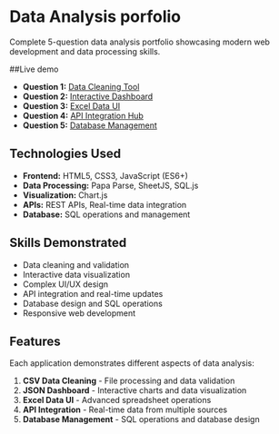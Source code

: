 # Data Analysis porfolio

Complete 5-question data analysis portfolio showcasing modern web development and data processing skills.

##Live demo

- **Question 1:** [Data Cleaning Tool](https://your-username.github.io/data-analysis-portfolio/question-1-data-cleaning/)
- **Question 2:** [Interactive Dashboard](https://your-username.github.io/data-analysis-portfolio/question-2-dashboard/)
- **Question 3:** [Excel Data UI](https://your-username.github.io/data-analysis-portfolio/question-3-data-ui/)
- **Question 4:** [API Integration Hub](https://your-username.github.io/data-analysis-portfolio/question-4-integration/)
- **Question 5:** [Database Management](https://your-username.github.io/data-analysis-portfolio/question-5-dashboard/)

## Technologies Used

- **Frontend:** HTML5, CSS3, JavaScript (ES6+)
- **Data Processing:** Papa Parse, SheetJS, SQL.js
- **Visualization:** Chart.js
- **APIs:** REST APIs, Real-time data integration
- **Database:** SQL operations and management

## Skills Demonstrated

- Data cleaning and validation
- Interactive data visualization
- Complex UI/UX design
- API integration and real-time updates
- Database design and SQL operations
- Responsive web development

## Features

Each application demonstrates different aspects of data analysis:

1. **CSV Data Cleaning** - File processing and data validation
2. **JSON Dashboard** - Interactive charts and data visualization
3. **Excel Data UI** - Advanced spreadsheet operations
4. **API Integration** - Real-time data from multiple sources
5. **Database Management** - SQL operations and database design



